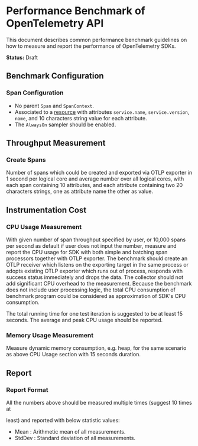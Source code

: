 # Performance Benchmark of OpenTelemetry API

This document describes common performance benchmark guidelines on how to
measure and report the performance of OpenTelemetry SDKs.

**Status:** Draft

## Benchmark Configuration

### Span Configuration

- No parent `Span` and `SpanContext`.
- Associated to a [resource](overview.md#resources) with attributes
  `service.name`, `service.version`, `name`, and 10 characters string value for
  each attribute.
- The `AlwaysOn` sampler should be enabled.

## Throughput Measurement

### Create Spans

Number of spans which could be created and exported via OTLP exporter in 1
second per logical core and average number over all logical cores, with each
span containing 10 attributes, and each attribute containing two 20 characters
strings, one as attribute name the other as value.

## Instrumentation Cost

### CPU Usage Measurement

With given number of span throughput specified by user, or 10,000 spans per
second as default if user does not input the number, measure and report the CPU
usage for SDK with both simple and batching span processors together with OTLP
exporter. The benchmark should create an OTLP receiver which listens on the
exporting target in the same process or adopts existing OTLP exporter which runs
out of process, responds with success status immediately and drops the data. The
collector should not add significant CPU overhead to the measurement. Because
the benchmark does not include user processing logic, the total CPU consumption
of benchmark program could be considered as approximation of SDK's CPU
consumption.

The total running time for one test iteration is suggested to be at least 15
seconds. The average and peak CPU usage should be reported.

### Memory Usage Measurement

Measure dynamic memory consumption, e.g. heap, for the same scenario as above
CPU Usage section with 15 seconds duration.

## Report

### Report Format

All the numbers above should be measured multiple times (suggest 10 times at

least) and reported with below statistic values:  

- Mean   : Arithmetic mean of all measurements.
- StdDev : Standard deviation of all measurements.
